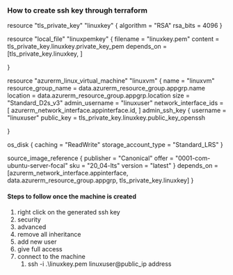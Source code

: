 ### How to create ssh key through terraform

<!-- ####### ======== creating private key -->
resource "tls_private_key" "linuxkey" {
  algorithm = "RSA"
  rsa_bits  = 4096
}

<!-- ####### ======== Getting the content of the private key -->
resource "local_file" "linuxpemkey" {
  filename   = "linuxkey.pem"
  content    = tls_private_key.linuxkey.private_key_pem
  depends_on = [tls_private_key.linuxkey, ]

}

<!-- ####### ======== Creating Linux VM -->
resource "azurerm_linux_virtual_machine" "linuxvm" {
  name                = "linuxvm"
  resource_group_name = data.azurerm_resource_group.appgrp.name
  location            = data.azurerm_resource_group.appgrp.location
  size                = "Standard_D2s_v3"
  admin_username      = "linuxuser"
  network_interface_ids = [
    azurerm_network_interface.appinterface.id,
  ]
  admin_ssh_key {
    username   = "linuxuser"
    public_key = tls_private_key.linuxkey.public_key_openssh

  }

  os_disk {
    caching              = "ReadWrite"
    storage_account_type = "Standard_LRS"
  }

  source_image_reference {
    publisher = "Canonical"
    offer     = "0001-com-ubuntu-server-focal"
    sku       = "20_04-lts"
    version   = "latest"
  }
  depends_on = [azurerm_network_interface.appinterface, data.azurerm_resource_group.appgrp, tls_private_key.linuxkey]
}

#### Steps to follow once the machine is created
1. right click on the generated ssh key
2. security 
3. advanced
4. remove all inheritance
5. add new user
6. give full access
7. connect to the machine
   1. ssh -i .\linuxkey.pem linuxuser@public_ip address